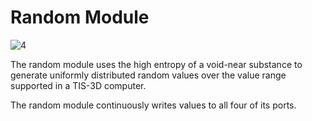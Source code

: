 # Random Module

![4](item:tis3d:module_random)

The random module uses the high entropy of a void-near substance to generate uniformly distributed random values over the value range supported in a TIS-3D computer.

The random module continuously writes values to all four of its ports. 